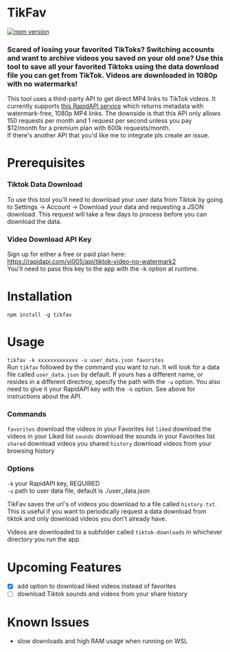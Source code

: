 # TikFav
[![npm version](https://badge.fury.io/js/tikfav.svg)](https://badge.fury.io/js/tikfav)
### Scared of losing your favorited TikToks? Switching accounts and want to archive videos you saved on your old one? Use this tool to save all your favorited Tiktoks using the data download file you can get from TikTok. Videos are downloaded in 1080p with no watermarks!  
This tool uses a third-party API to get direct MP4 links to TikTok videos. It currently supports [this RapidAPI service](https://rapidapi.com/yi005/api/tiktok-video-no-watermark2) which returns metadata with watermark-free, 1080p MP4 links. The downside is that this API only allows 150 requests per month and 1 request per second unless you pay $12/month for a premium plan with 600k requests/month.  
If there's another API that you'd like me to integrate pls create an issue.

# Prerequisites 

### Tiktok Data Download
To use this tool you'll need to download your user data from Tiktok by going to Settings -> Account -> Download your data and requesting a JSON download. This request will take a few days to process before you can download the data.

### Video Download API Key

Sign up for either a free or paid plan here: https://rapidapi.com/yi005/api/tiktok-video-no-watermark2  
You'll need to pass this key to the app with the -k option at runtime.

# Installation  
`npm install -g tikfav`

# Usage  
`tikfav -k xxxxxxxxxxxxx -u user_data.json favorites`  
Run `tikfav` followed by the command you want to run. It will look for a data file called `user_data.json` by default. If yours has a different name, or resides in a different directroy, specify the path with the `-u` option. You also need to give it your RapidAPI key with the `-k` option. See above for instructions about the API.

### Commands
`favorites` download the videos in your Favorites list
`liked` download the videos in your Liked list
`sounds` download the sounds in your Favorites list
`shared` download videos you shared
`history` download videos from your browsing history

### Options
`-k` your RapidAPI key, REQUIRED  
`-u` path to user data file, default is ./user_data.json

TikFav saves the url's of videos you download to a file called `history.txt`. This is useful if you want to periodically request a data download from tiktok and only download videos you don't already have.

Videos are downloaded to a subfolder called `tiktok-downloads` in whichever directory you run the app.

# Upcoming Features

- [x] add option to download liked videos instead of favorites
- [ ] download Tiktok sounds and videos from your share history

# Known Issues
- slow downloads and high RAM usage when running on WSL
